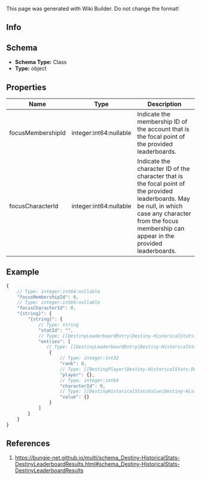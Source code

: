 <span class="wiki-builder">This page was generated with Wiki Builder. Do not change the format!</span>

## Info

## Schema
* **Schema Type:** Class
* **Type:** object

## Properties
Name | Type | Description
---- | ---- | -----------
focusMembershipId | integer:int64:nullable | Indicate the membership ID of the account that is the focal point of the provided leaderboards.
focusCharacterId | integer:int64:nullable | Indicate the character ID of the character that is the focal point of the provided leaderboards. May be null, in which case any character from the focus membership can appear in the provided leaderboards.

## Example
```javascript
{
    // Type: integer:int64:nullable
    "focusMembershipId": 0,
    // Type: integer:int64:nullable
    "focusCharacterId": 0,
    "{string}": {
        "{string}": {
            // Type: string
            "statId": "",
            // Type: [[DestinyLeaderboardEntry|Destiny-HistoricalStats-DestinyLeaderboardEntry]][]
            "entries": [
               // Type: [[DestinyLeaderboardEntry|Destiny-HistoricalStats-DestinyLeaderboardEntry]]
                {
                    // Type: integer:int32
                    "rank": 0,
                    // Type: [[DestinyPlayer|Destiny-HistoricalStats-DestinyPlayer]]
                    "player": {},
                    // Type: integer:int64
                    "characterId": 0,
                    // Type: [[DestinyHistoricalStatsValue|Destiny-HistoricalStats-DestinyHistoricalStatsValue]]
                    "value": {}
                }
            ]
        }
    }
}

```

## References
1. https://bungie-net.github.io/multi/schema_Destiny-HistoricalStats-DestinyLeaderboardResults.html#schema_Destiny-HistoricalStats-DestinyLeaderboardResults

